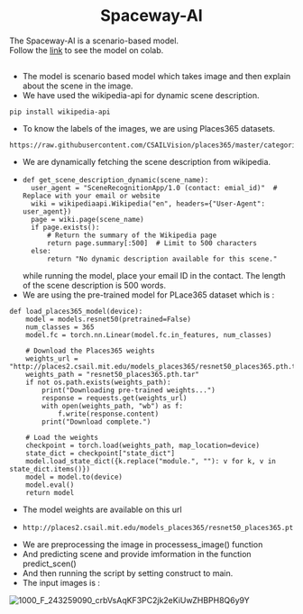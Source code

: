 # <div align="center">Spaceway-AI</div>
The Spaceway-AI is a scenario-based model.  
Follow the [link](https://colab.research.google.com/drive/1Azzdfx2dv7fd8yL_djiW1EV9wrxqumiw?usp=sharing#scrollTo=xmLne2A5bD3f) to see the model on colab.

## 
- The model is scenario based model which takes image and then explain about the scene in the image.
- We have used the wikipedia-api for dynamic scene description.
```
pip install wikipedia-api
```
- To know the labels of the images, we are using Places365 datasets.
```
https://raw.githubusercontent.com/CSAILVision/places365/master/categories_places365.txt
```
- We are dynamically fetching the scene description from wikipedia.
- ```
  def get_scene_description_dynamic(scene_name):
    user_agent = "SceneRecognitionApp/1.0 (contact: emial_id)"  # Replace with your email or website
    wiki = wikipediaapi.Wikipedia("en", headers={"User-Agent": user_agent})
    page = wiki.page(scene_name)
    if page.exists():
        # Return the summary of the Wikipedia page
        return page.summary[:500]  # Limit to 500 characters
    else:
        return "No dynamic description available for this scene."
  ```
  while running the model, place your email ID in the contact. The length of the scene description is 500 words.
- We are using the pre-trained model for PLace365 dataset which is :
```
def load_places365_model(device):
    model = models.resnet50(pretrained=False)
    num_classes = 365
    model.fc = torch.nn.Linear(model.fc.in_features, num_classes)

    # Download the Places365 weights
    weights_url = "http://places2.csail.mit.edu/models_places365/resnet50_places365.pth.tar"
    weights_path = "resnet50_places365.pth.tar"
    if not os.path.exists(weights_path):
        print("Downloading pre-trained weights...")
        response = requests.get(weights_url)
        with open(weights_path, "wb") as f:
            f.write(response.content)
        print("Download complete.")

    # Load the weights
    checkpoint = torch.load(weights_path, map_location=device)
    state_dict = checkpoint["state_dict"]
    model.load_state_dict({k.replace("module.", ""): v for k, v in state_dict.items()})
    model = model.to(device)
    model.eval()
    return model
```
- The model weights are available on this url
- ```
  http://places2.csail.mit.edu/models_places365/resnet50_places365.pth.tar
  ```
- We are preprocessing the image in processess_image() function
- And predicting scene and provide imformation in the function predict_scen()
- And then running the script by setting construct to main.
- The input images is :

![1000_F_243259090_crbVsAqKF3PC2jk2eKiUwZHBPH8Q6y9Y](https://github.com/user-attachments/assets/a1f5cfe0-4431-482d-9f03-b51fcd6c9dcb)
